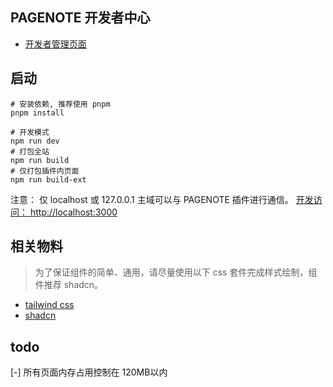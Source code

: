## PAGENOTE 开发者中心

* [开发者管理页面](https://pagenote.cn)

## 启动

```shell
# 安装依赖, 推荐使用 pnpm 
pnpm install
```

```shell
# 开发模式
npm run dev
# 打包全站
npm run build
# 仅打包插件内页面
npm run build-ext
```

注意： 仅 localhost 或 127.0.0.1 主域可以与 PAGENOTE 插件进行通信。
[开发访问： http://localhost:3000](http://localhost:3000)

## 相关物料

> 为了保证组件的简单、通用，请尽量使用以下 css 套件完成样式绘制，组件推荐 shadcn。

* [tailwind css ](https://www.tailwindcss.cn/docs/preflight)
* [shadcn](https://ui.shadcn.com/)

## todo

[-] 所有页面内存占用控制在 120MB以内 
